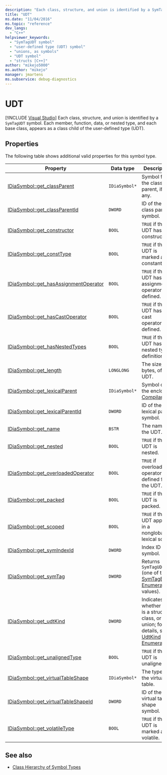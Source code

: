 ```yaml
---
description: "Each class, structure, and union is identified by a SymTagUDT symbol."
title: "UDT"
ms.date: "11/04/2016"
ms.topic: "reference"
dev_langs:
  - "C++"
helpviewer_keywords:
  - "SymTagUDT symbol"
  - "user-defined type (UDT) symbol"
  - "unions, as symbols"
  - "UDT symbol"
  - "structs [C++]"
author: "mikejo5000"
ms.author: "mikejo"
manager: jmartens
ms.subservice: debug-diagnostics
---
```

# UDT

 [!INCLUDE [Visual Studio](~/includes/applies-to-version/vs-windows-only.md)]
Each class, structure, and union is identified by a `SymTagUDT` symbol. Each member, function, data, or nested type, and each base class, appears as a class child of the user-defined type (UDT).

## Properties
 The following table shows additional valid properties for this symbol type.

|Property|Data type|Description|
|--------------|---------------|-----------------|
|[IDiaSymbol::get_classParent](../../debugger/debug-interface-access/idiasymbol-get-classparent.md)|`IDiaSymbol*`|Symbol for the class parent, if any.|
|[IDiaSymbol::get_classParentId](../../debugger/debug-interface-access/idiasymbol-get-classparentid.md)|`DWORD`|ID of the class parent symbol.|
|[IDiaSymbol::get_constructor](../../debugger/debug-interface-access/idiasymbol-get-constructor.md)|`BOOL`|`TRUE` if the UDT has a constructor.|
|[IDiaSymbol::get_constType](../../debugger/debug-interface-access/idiasymbol-get-consttype.md)|`BOOL`|`TRUE` if the UDT is marked as constant.|
|[IDiaSymbol::get_hasAssignmentOperator](../../debugger/debug-interface-access/idiasymbol-get-hasassignmentoperator.md)|`BOOL`|`TRUE` if the UDT has any assignment operators defined.|
|[IDiaSymbol::get_hasCastOperator](../../debugger/debug-interface-access/idiasymbol-get-hascastoperator.md)|`BOOL`|`TRUE` if the UDT has any cast operators defined.|
|[IDiaSymbol::get_hasNestedTypes](../../debugger/debug-interface-access/idiasymbol-get-hasnestedtypes.md)|`BOOL`|`TRUE` if the UDT has nested type definitions.|
|[IDiaSymbol::get_length](../../debugger/debug-interface-access/idiasymbol-get-length.md)|`LONGLONG`|The size, in bytes, of the UDT.|
|[IDiaSymbol::get_lexicalParent](../../debugger/debug-interface-access/idiasymbol-get-lexicalparent.md)|`IDiaSymbol*`|Symbol of the enclosing [Compiland](../../debugger/debug-interface-access/compiland.md).|
|[IDiaSymbol::get_lexicalParentId](../../debugger/debug-interface-access/idiasymbol-get-lexicalparentid.md)|`DWORD`|ID of the lexical parent symbol.|
|[IDiaSymbol::get_name](../../debugger/debug-interface-access/idiasymbol-get-name.md)|`BSTR`|The name of the UDT.|
|[IDiaSymbol::get_nested](../../debugger/debug-interface-access/idiasymbol-get-nested.md)|`BOOL`|`TRUE` if the UDT is nested.|
|[IDiaSymbol::get_overloadedOperator](../../debugger/debug-interface-access/idiasymbol-get-overloadedoperator.md)|`BOOL`|`TRUE` if overloaded operators are defined for the UDT.|
|[IDiaSymbol::get_packed](../../debugger/debug-interface-access/idiasymbol-get-packed.md)|`BOOL`|`TRUE` if the UDT is packed.|
|[IDiaSymbol::get_scoped](../../debugger/debug-interface-access/idiasymbol-get-scoped.md)|`BOOL`|`TRUE` if the UDT appears in a nonglobal lexical scope.|
|[IDiaSymbol::get_symIndexId](../../debugger/debug-interface-access/idiasymbol-get-symindexid.md)|`DWORD`|Index ID of symbol.|
|[IDiaSymbol::get_symTag](../../debugger/debug-interface-access/idiasymbol-get-symtag.md)|`DWORD`|Returns `SymTagUDT` (one of the [SymTagEnum Enumeration](../../debugger/debug-interface-access/symtagenum.md) values).|
|[IDiaSymbol::get_udtKind](../../debugger/debug-interface-access/idiasymbol-get-udtkind.md)|`DWORD`|Indicates whether this is a structure, class, or union; for details, see [UdtKind Enumeration](../../debugger/debug-interface-access/udtkind.md).|
|[IDiaSymbol::get_unalignedType](../../debugger/debug-interface-access/idiasymbol-get-unalignedtype.md)|`BOOL`|`TRUE` if the UDT is unaligned.|
|[IDiaSymbol::get_virtualTableShape](../../debugger/debug-interface-access/idiasymbol-get-virtualtableshape.md)|`IDiaSymbol*`|The type of the virtual table.|
|[IDiaSymbol::get_virtualTableShapeId](../../debugger/debug-interface-access/idiasymbol-get-virtualtableshapeid.md)|`DWORD`|ID of the virtual table shape symbol.|
|[IDiaSymbol::get_volatileType](../../debugger/debug-interface-access/idiasymbol-get-volatiletype.md)|`BOOL`|`TRUE` if the UDT is marked as volatile.|

## See also
- [Class Hierarchy of Symbol Types](../../debugger/debug-interface-access/class-hierarchy-of-symbol-types.md)
